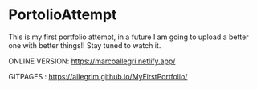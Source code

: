 # PortolioAttempt
This is my first portfolio attempt, in a future I am going to upload a better one with better things!! Stay tuned to watch it.

ONLINE VERSION: https://marcoallegri.netlify.app/

GITPAGES : https://allegrim.github.io/MyFirstPortfolio/

